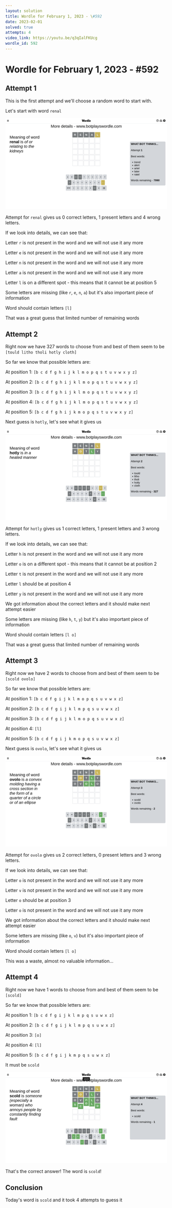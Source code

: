 ```yaml
---
layout: solution
title: Wordle for February 1, 2023 - \#592
date: 2023-02-01
solved: true
attempts: 4
video_link: https://youtu.be/q3qIalFKUcg
wordle_id: 592
---
```


# Wordle for February 1, 2023 - \#592

## Attempt 1

This is the first attempt and we'll choose a random word to start with.

Let's start with word `renal`

![Attempt 1](2023-02-01/attempt-1.png)

Attempt for `renal` gives us 0 correct letters, 1 present letters and 4 wrong letters.

If we look into details, we can see that:

Letter `r` is not present in the word and we will not use it any more

Letter `e` is not present in the word and we will not use it any more

Letter `n` is not present in the word and we will not use it any more

Letter `a` is not present in the word and we will not use it any more

Letter `l` is on a different spot - this means that it cannot be at position 5

Some letters are missing (like `r`, `e`, `n`, `a`) but it's also important piece of information

Word should contain letters `[l]`

That was a great guess that limited number of remaining words



## Attempt 2

Right now we have 327 words to choose from and best of them seem to be `[tould litho tholi hotly cloth]`

So far we know that possible letters are:

At position 1: `[b c d f g h i j k l m o p q s t u v w x y z]`

At position 2: `[b c d f g h i j k l m o p q s t u v w x y z]`

At position 3: `[b c d f g h i j k l m o p q s t u v w x y z]`

At position 4: `[b c d f g h i j k l m o p q s t u v w x y z]`

At position 5: `[b c d f g h i j k m o p q s t u v w x y z]`

Next guess is `hotly`, let's see what it gives us

![Attempt 2](2023-02-01/attempt-2.png)

Attempt for `hotly` gives us 1 correct letters, 1 present letters and 3 wrong letters.

If we look into details, we can see that:

Letter `h` is not present in the word and we will not use it any more

Letter `o` is on a different spot - this means that it cannot be at position 2

Letter `t` is not present in the word and we will not use it any more

Letter `l` should be at position 4

Letter `y` is not present in the word and we will not use it any more

We got information about the correct letters and it should make next attempt easier

Some letters are missing (like `h`, `t`, `y`) but it's also important piece of information

Word should contain letters `[l o]`

That was a great guess that limited number of remaining words



## Attempt 3

Right now we have 2 words to choose from and best of them seem to be `[scold ovolo]`

So far we know that possible letters are:

At position 1: `[b c d f g i j k l m o p q s u v w x z]`

At position 2: `[b c d f g i j k l m p q s u v w x z]`

At position 3: `[b c d f g i j k l m o p q s u v w x z]`

At position 4: `[l]`

At position 5: `[b c d f g i j k m o p q s u v w x z]`

Next guess is `ovolo`, let's see what it gives us

![Attempt 3](2023-02-01/attempt-3.png)

Attempt for `ovolo` gives us 2 correct letters, 0 present letters and 3 wrong letters.

If we look into details, we can see that:

Letter `o` is not present in the word and we will not use it any more

Letter `v` is not present in the word and we will not use it any more

Letter `o` should be at position 3

Letter `o` is not present in the word and we will not use it any more

We got information about the correct letters and it should make next attempt easier

Some letters are missing (like `o`, `v`) but it's also important piece of information

Word should contain letters `[l o]`

This was a waste, almost no valuable information...



## Attempt 4

Right now we have 1 words to choose from and best of them seem to be `[scold]`

So far we know that possible letters are:

At position 1: `[b c d f g i j k l m p q s u w x z]`

At position 2: `[b c d f g i j k l m p q s u w x z]`

At position 3: `[o]`

At position 4: `[l]`

At position 5: `[b c d f g i j k m p q s u w x z]`

It must be `scold`

![Attempt 4](2023-02-01/attempt-4.png)

That's the correct answer! The word is `scold`!

## Conclusion

Today's word is `scold` and it took 4 attempts to guess it

